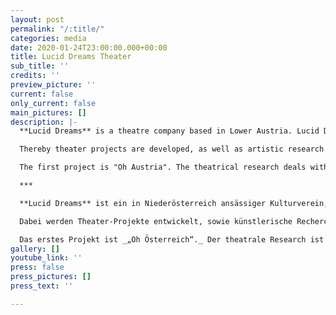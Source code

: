 ```yaml
---
layout: post
permalink: "/:title/"
categories: media
date: 2020-01-24T23:00:00.000+00:00
title: Lucid Dreams Theater
sub_title: ''
credits: ''
preview_picture: ''
current: false
only_current: false
main_pictures: []
description: |-
  **Lucid Dreams** is a theatre company based in Lower Austria. Lucid Dreams is an art laboratory for experimenting with and researching theatrical practices and related art forms. The focus is on performative creation through the body.

  Thereby theater projects are developed, as well as artistic research in a regional and international context. Theme-specific workshops and projects with different target groups are carried out as part of artistic practice.

  The first project is "Oh Austria". The theatrical research deals with the "identity" of Austria and the term "home" (home, at home, house) and will be realized thanks to the friendly support of Viertelfestival Niederösterreich 2021.

  ***

  **Lucid Dreams** ist ein in Niederösterreich ansässiger Kulturverein, der primär mit Mitteln des Theaters arbeitet und versteht sich als Kunst-Labor zum Experimentieren mit und Erforschen von theatralen Praxen und artverwandten Kunstformen. Der Fokus liegt auf dem performativen Kreieren durch den Körper als schöpferisches Mittel.

  Dabei werden Theater-Projekte entwickelt, sowie künstlerische Recherchen im regionalen und internationalen Kontext. Themenspezifische Workshops und Projekte mit verschiedenen Zielgruppen werden als Teil der künstlerischen Praxis durchgeführt.

  Das erstes Projekt ist _„Oh Österreich“._ Der theatrale Research ist eine Auseinandersetzung mit der „Identität“ Österreichs und des Begriffes „Home“ (Heimat, zu Hause, Haus) und wird aufgrund der freundlichen Unterstützung des Viertelfestivals Niederösterreich 2021 ermöglicht.
gallery: []
youtube_link: ''
press: false
press_pictures: []
press_text: ''

---
```

